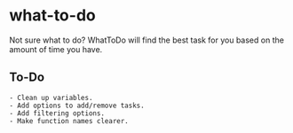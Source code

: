 # what-to-do
Not sure what to do? WhatToDo will find the best task for you based on the amount of time you have.


## To-Do
    - Clean up variables.
    - Add options to add/remove tasks.
    - Add filtering options.
    - Make function names clearer.